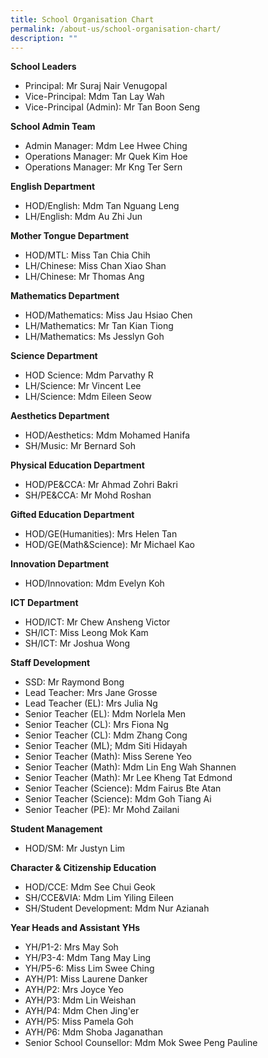 ```yaml
---
title: School Organisation Chart
permalink: /about-us/school-organisation-chart/
description: ""
---
```

**School Leaders**
* Principal: Mr Suraj Nair Venugopal
* Vice-Principal: Mdm Tan Lay Wah
* Vice-Principal (Admin): Mr Tan Boon Seng

**School Admin Team**
* Admin Manager: Mdm Lee Hwee Ching
* Operations Manager: Mr Quek Kim Hoe
* Operations Manager: Mr Kng Ter Sern

**English Department**
* HOD/English: Mdm Tan Nguang Leng
* LH/English: Mdm Au Zhi Jun

**Mother Tongue Department**
* HOD/MTL: Miss Tan Chia Chih
* LH/Chinese: Miss Chan Xiao Shan
* LH/Chinese: Mr Thomas Ang

**Mathematics Department**
* HOD/Mathematics: Miss Jau Hsiao Chen
* LH/Mathematics: Mr Tan Kian Tiong
* LH/Mathematics: Ms Jesslyn Goh

**Science Department**
* HOD Science: Mdm Parvathy R
* LH/Science: Mr Vincent Lee
* LH/Science: Mdm Eileen Seow

**Aesthetics Department**
* HOD/Aesthetics: Mdm Mohamed Hanifa
* SH/Music: Mr Bernard Soh

**Physical Education Department**
* HOD/PE&CCA: Mr Ahmad Zohri Bakri
* SH/PE&CCA: Mr Mohd Roshan

**Gifted Education Department**
* HOD/GE(Humanities): Mrs Helen Tan
* HOD/GE(Math&Science): Mr Michael Kao

**Innovation Department**
* HOD/Innovation: Mdm Evelyn Koh

**ICT Department**
* HOD/ICT: Mr Chew Ansheng Victor
* SH/ICT: Miss Leong Mok Kam
* SH/ICT: Mr Joshua Wong

**Staff Development**
* SSD: Mr Raymond Bong
* Lead Teacher: Mrs Jane Grosse
* Lead Teacher (EL): Mrs Julia Ng
* Senior Teacher (EL): Mdm Norlela Men
* Senior Teacher (CL): Mrs Fiona Ng
* Senior Teacher (CL): Mdm Zhang Cong
* Senior Teacher (ML); Mdm Siti Hidayah
* Senior Teacher (Math): Miss Serene Yeo
* Senior Teacher (Math): Mdm Lin Eng Wah Shannen
* Senior Teacher (Math): Mr Lee Kheng Tat Edmond
* Senior Teacher (Science): Mdm Fairus Bte Atan
* Senior Teacher (Science): Mdm Goh Tiang Ai
* Senior Teacher (PE): Mr Mohd Zailani

**Student Management**
* HOD/SM: Mr Justyn Lim

**Character & Citizenship Education**
* HOD/CCE: Mdm See Chui Geok
* SH/CCE&VIA: Mdm Lim Yiling Eileen
* SH/Student Development: Mdm Nur Azianah

**Year Heads and Assistant YHs**
* YH/P1-2: Mrs May Soh
* YH/P3-4: Mdm Tang May Ling
* YH/P5-6: Miss Lim Swee Ching
* AYH/P1: Miss Laurene Danker
* AYH/P2: Mrs Joyce Yeo
* AYH/P3: Mdm Lin Weishan
* AYH/P4: Mdm Chen Jing'er
* AYH/P5: Miss Pamela Goh
* AYH/P6: Mdm Shoba Jaganathan
* Senior School Counsellor: Mdm Mok Swee Peng Pauline
